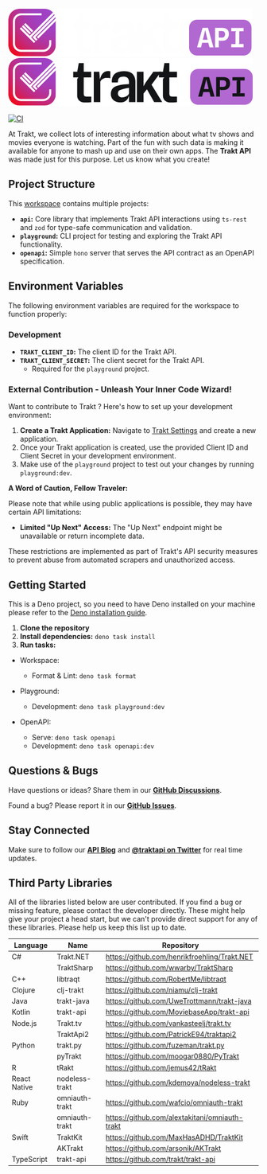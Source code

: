 ![GitHub-Mark-Light](./logo_dark.svg#gh-dark-mode-only)
![GitHub-Mark-Dark](./logo_light.svg#gh-light-mode-only)

[![CI](https://github.com/trakt/api-help/actions/workflows/ci.yml/badge.svg)](https://github.com/trakt/api-help/actions/workflows/ci.yml)

At Trakt, we collect lots of interesting information about what tv shows and
movies everyone is watching. Part of the fun with such data is making it
available for anyone to mash up and use on their own apps. The **Trakt API** was
made just for this purpose. Let us know what you create!

## Project Structure

This [workspace](https://docs.deno.com/runtime/fundamentals/workspaces/)
contains multiple projects:

- **`api`:** Core library that implements Trakt API interactions using `ts-rest`
  and `zod` for type-safe communication and validation.
- **`playground`:** CLI project for testing and exploring the Trakt API
  functionality.
- **`openapi`:** Simple `hono` server that serves the API contract as an OpenAPI
  specification.

## Environment Variables

The following environment variables are required for the workspace to function
properly:

### Development

- **`TRAKT_CLIENT_ID`:** The client ID for the Trakt API.
- **`TRAKT_CLIENT_SECRET`:** The client secret for the Trakt API.
  - Required for the `playground` project.

### External Contribution - Unleash Your Inner Code Wizard!

Want to contribute to Trakt ? Here's how to set up your development environment:

1. **Create a Trakt Application:** Navigate to
   [Trakt Settings](https://trakt.tv/oauth/applications) and create a new
   application.
1. Once your Trakt application is created, use the provided Client ID and Client
   Secret in your development environment.
1. Make use of the `playground` project to test out your changes by running
   `playground:dev`.

**A Word of Caution, Fellow Traveler:**

Please note that while using public applications is possible, they may have
certain API limitations:

- **Limited "Up Next" Access:** The "Up Next" endpoint might be unavailable or
  return incomplete data.

These restrictions are implemented as part of Trakt's API security measures to
prevent abuse from automated scrapers and unauthorized access.

## Getting Started

This is a Deno project, so you need to have Deno installed on your machine
please refer to the
[Deno installation guide](https://docs.deno.com/runtime/getting_started/installation/).

1. **Clone the repository**
1. **Install dependencies:** `deno task install`
1. **Run tasks:**

- Workspace:
  - Format & Lint: `deno task format`

- Playground:
  - Development: `deno task playground:dev`

- OpenAPI:
  - Serve: `deno task openapi`
  - Development: `deno task openapi:dev`

## Questions & Bugs

Have questions or ideas? Share them in our
[**GitHub Discussions**](https://github.com/trakt/api-help/discussions).

Found a bug? Please report it in our
[**GitHub Issues**](https://github.com/trakt/api-help/issues).

## Stay Connected

Make sure to follow our [**API Blog**](https://apiblog.trakt.tv) and
[**@traktapi on Twitter**](https://twitter.com/traktapi) for real time updates.

## Third Party Libraries

All of the libraries listed below are user contributed. If you find a bug or
missing feature, please contact the developer directly. These might help give
your project a head start, but we can't provide direct support for any of these
libraries. Please help us keep this list up to date.

| Language     | Name           | Repository                                     |
| ------------ | -------------- | ---------------------------------------------- |
| C#           | Trakt.NET      | https://github.com/henrikfroehling/Trakt.NET   |
|              | TraktSharp     | https://github.com/wwarby/TraktSharp           |
| C++          | libtraqt       | https://github.com/RobertMe/libtraqt           |
| Clojure      | clj-trakt      | https://github.com/niamu/clj-trakt             |
| Java         | trakt-java     | https://github.com/UweTrottmann/trakt-java     |
| Kotlin       | trakt-api      | https://github.com/MoviebaseApp/trakt-api      |
| Node.js      | Trakt.tv       | https://github.com/vankasteelj/trakt.tv        |
|              | TraktApi2      | https://github.com/PatrickE94/traktapi2        |
| Python       | trakt.py       | https://github.com/fuzeman/trakt.py            |
|              | pyTrakt        | https://github.com/moogar0880/PyTrakt          |
| R            | tRakt          | https://github.com/jemus42/tRakt               |
| React Native | nodeless-trakt | https://github.com/kdemoya/nodeless-trakt      |
| Ruby         | omniauth-trakt | https://github.com/wafcio/omniauth-trakt       |
|              | omniauth-trakt | https://github.com/alextakitani/omniauth-trakt |
| Swift        | TraktKit       | https://github.com/MaxHasADHD/TraktKit         |
|              | AKTrakt        | https://github.com/arsonik/AKTrakt             |
| TypeScript   | trakt-api      | https://github.com/trakt/trakt-api             |
